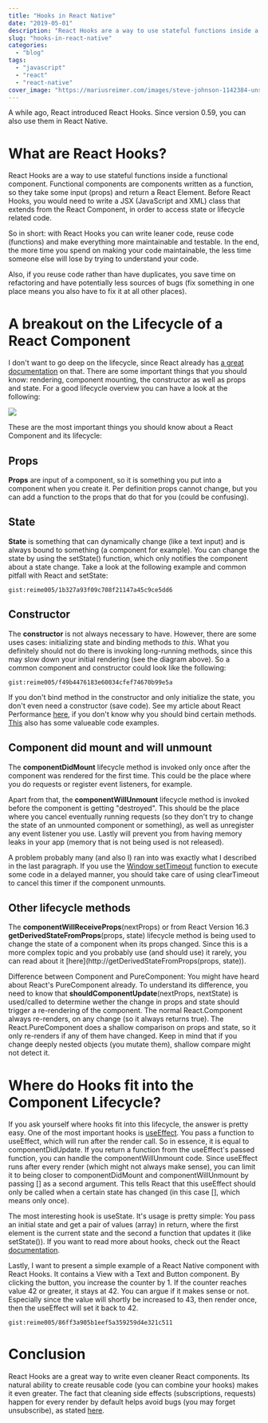 ```yaml
---
title: "Hooks in React Native"
date: "2019-05-01"
description: "React Hooks are a way to use stateful functions inside a functional component. Functional components are components written as a function, so they take some input (props) and return a React Element."
slug: "hooks-in-react-native"
categories:
  - "blog"
tags:
  - "javascript"
  - "react"
  - "react-native"
cover_image: "https://mariusreimer.com/images/steve-johnson-1142384-unsplash-copy.jpg"
---
```


A while ago, React introduced React Hooks. Since version 0.59, you can also use them in React Native. 

# What are React Hooks?

React Hooks are a way to use stateful functions inside a functional component. Functional components are components written as a function, so they take some input (props) and return a React Element. Before React Hooks, you would need to write a JSX (JavaScript and XML) class that extends from the React Component, in order to access state or lifecycle related code.

So in short: with React Hooks you can write leaner code, reuse code (functions) and make everything more maintainable and testable. In the end, the more time you spend on making your code maintainable, the less time someone else will lose by trying to understand your code.

Also, if you reuse code rather than have duplicates, you save time on refactoring and have potentially less sources of bugs (fix something in one place means you also have to fix it at all other places).

# A breakout on the Lifecycle of a React Component

I don't want to go deep on the lifecycle, since React already has [a great documentation](https://reactjs.org/docs/react-component.html#the-component-lifecycle) on that. There are some important things that you should know: rendering, component mounting, the constructor as well as props and state. For a good lifecycle overview you can have a look at the following:

![](/images/Screenshot-2019-03-22-at-09.24.40-1024x630.png)

These are the most important things you should know about a React Component and its lifecycle:

## Props

**Props** are input of a component, so it is something you put into a component when you create it. Per definition props cannot change, but you can add a function to the props that do that for you (could be confusing).

## State

**State** is something that can dynamically change (like a text input) and is always bound to something (a component for example). You can change the state by using the setState() function, which only notifies the component about a state change. Take a look at the following example and common pitfall with React and setState:

`gist:reime005/1b327a93f09c708f21147a45c9ce5dd6`

## Constructor

The **constructor** is not always necessary to have. However, there are some uses cases: initializing state and binding methods to _this_. What you definitely should not do there is invoking long-running methods, since this may slow down your initial rendering (see the diagram above). So a common component and constructor could look like the following:

`gist:reime005/f49b4476183e60034cfef74670b99e5a`

If you don't bind method in the constructor and only initialize the state, you don't even need a constructor (save code). See my article about React Performance [here](https://mariusreimer.com/2019/03/what-i-learned-from-2-years-with-javascript-and-react/), if you don't know why you should bind certain methods. [This](https://github.com/winoteam/react-router-navigation/blob/master/docs/PERFORMANCE.md) also has some valueable code examples.

## Component did mount and will unmount

The **componentDidMount** lifecycle method is invoked only once after the component was rendered for the first time. This could be the place where you do requests or register event listeners, for example.

Apart from that, the **componentWillUnmount** lifecycle method is invoked before the component is getting "destroyed". This should be the place where you cancel eventually running requests (so they don't try to change the state of an unmounted component or something), as well as unregister any event listener you use. Lastly will prevent you from having memory leaks in your app (memory that is not being used is not released).

A problem probably many (and also I) ran into was exactly what I described in the last paragraph. If you use the [Window setTimeout](https://www.w3schools.com/jsref/met_win_settimeout.asp) function to execute some code in a delayed manner, you should take care of using clearTimeout to cancel this timer if the component unmounts.

## Other lifecycle methods

The **componentWillReceiveProps**(nextProps) or from React Version 16.3 **getDerivedStateFromProps**(props, state) lifecycle method is being used to change the state of a component when its props changed. Since this is a more complex topic and you probably use (and should use) it rarely, you can read about it [here](http://getDerivedStateFromProps(props, state)).

Difference between Component and PureComponent: You might have heard about React's PureComponent already. To understand its difference, you need to know that **shouldComponentUpdate**(nextProps, nextState) is used/called to determine wether the change in props and state should trigger a re-rendering of the component. The normal React.Component always re-renders, on any change (so it always returns true). The React.PureComponent does a shallow comparison on props and state, so it only re-renders if any of them have changed. Keep in mind that if you change deeply nested objects (you mutate them), shallow compare might not detect it. 

# Where do Hooks fit into the Component Lifecycle?

If you ask yourself where hooks fit into this lifecycle, the answer is pretty easy. One of the most important hooks is [useEffect](https://reactjs.org/docs/hooks-effect.html). You pass a function to useEffect, which will run after the render call. So in essence, it is equal to componentDidUpdate. If you return a function from the useEffect's passed function, you can handle the componentWillUnmount code. Since useEffect runs after every render (which might not always make sense), you can limit it to being closer to componentDidMount and componentWillUnmount by passing \[\] as a second argument. This tells React that this useEffect should only be called when a certain state has changed (in this case \[\], which means only once). 

The most interesting hook is useState. It's usage is pretty simple: You pass an initial state and get a pair of values (array) in return, where the first element is the current state and the second a function that updates it (like setState()). If you want to read more about hooks, check out the React [documentation](https://reactjs.org/docs/hooks-intro.html).

Lastly, I want to present a simple example of a React Native component with React Hooks. It contains a View with a Text and Button component. By clicking the button, you increase the counter by 1. If the counter reaches value 42 or greater, it stays at 42. You can argue if it makes sense or not. Especially since the value will shortly be increased to 43, then render once, then the useEffect will set it back to 42.

`gist:reime005/86ff3a905b1eef5a359259d4e321c511`

# Conclusion

React Hooks are a great way to write even cleaner React components. Its natural ability to create reusable code (you can combine your hooks) makes it even greater. The fact that cleaning side effects (subscriptions, requests) happen for every render by default helps avoid bugs (you may forget unsubscribe), as stated [here](https://reactjs.org/docs/hooks-effect.html#explanation-why-effects-run-on-each-update).
